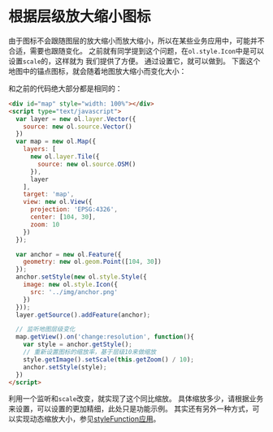 # 根据层级放大缩小图标

由于图标不会跟随图层的放大缩小而放大缩小，所以在某些业务应用中，可能并不合适，需要也跟随变化。 之前就有同学提到这个问题，在`ol.style.Icon`中是可以设置`scale`的，这样就为
我们提供了方便。 通过设置它，就可以做到。 下面这个地图中的锚点图标，就会随着地图放大缩小而变化大小：

<head>                  
	<link href="../src/ol3.13.1/ol.css" rel="stylesheet" type="text/css" />
	<script type="text/javascript" src="../src/ol3.13.1/ol.js" charset="utf-8"></script>
</head>
<div id="map" style="width: 100%"></div>
<script type="text/javascript">
  var layer = new ol.layer.Vector({
    source: new ol.source.Vector()
  })
  var map = new ol.Map({
    layers: [
      new ol.layer.Tile({
        source: new ol.source.OSM()
      }), 
      layer
    ],
    target: 'map',
    view: new ol.View({
      projection: 'EPSG:4326',
      center: [104, 30],
      zoom: 10
    })
  });

  var anchor = new ol.Feature({
    geometry: new ol.geom.Point([104, 30])
  });
  anchor.setStyle(new ol.style.Style({
    image: new ol.style.Icon({
      src: '../img/anchor.png'
    })
  }));
  layer.getSource().addFeature(anchor);

  map.getView().on('change:resolution', function(){
  	var style = anchor.getStyle();
  	style.getImage().setScale(this.getZoom() / 10);
  	anchor.setStyle(style);
  })
</script>

和之前的代码绝大部分都是相同的：
```html
<div id="map" style="width: 100%"></div>
<script type="text/javascript">
  var layer = new ol.layer.Vector({
    source: new ol.source.Vector()
  })
  var map = new ol.Map({
    layers: [
      new ol.layer.Tile({
        source: new ol.source.OSM()
      }), 
      layer
    ],
    target: 'map',
    view: new ol.View({
      projection: 'EPSG:4326',
      center: [104, 30],
      zoom: 10
    })
  });

  var anchor = new ol.Feature({
    geometry: new ol.geom.Point([104, 30])
  });
  anchor.setStyle(new ol.style.Style({
    image: new ol.style.Icon({
      src: '../img/anchor.png'
    })
  }));
  layer.getSource().addFeature(anchor);

  // 监听地图层级变化
  map.getView().on('change:resolution', function(){
  	var style = anchor.getStyle();
  	// 重新设置图标的缩放率，基于层级10来做缩放
  	style.getImage().setScale(this.getZoom() / 10);
  	anchor.setStyle(style);
  })
</script>
```
利用一个监听和`scale`改变，就实现了这个同比缩放。 具体缩放多少，请根据业务来设置，可以设置的更加精细，此处只是功能示例。 其实还有另外一种方式，可以实现动态缩放大小，参见[styleFunction应用](07-04.md)。
